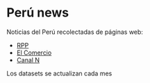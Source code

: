 # Perú news

Noticias del Perú recolectadas de páginas web:
- [RPP](https://rpp.pe)
- [El Comercio](https://elcomercio.pe)
- [Canal N](https://canaln.pe)

Los datasets se actualizan cada mes
